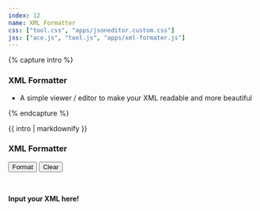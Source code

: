 ```yaml
---
index: 12
name: XML Formatter
css: ["tool.css", "apps/jsoneditor.custom.css"]
jss: ["ace.js", "tool.js", "apps/xml-formater.js"]
---
```

{% capture intro %}
### XML Formatter
<!-- separator -->
- A simple viewer / editor to make your XML readable and more beautiful
<!-- separator -->
{% endcapture %}

<div id="intro" class="tool-wrapper mb-4">
  {{ intro | markdownify }}
  <div id="alertIntro" class="alert mt-2" role="alert" style="display: none"></div>
</div>

<div class="tool-wrapper">
  <h3>XML Formatter</h3>

  <button id="formatXml" type="button" class="btn btn-outline-dark my-2">Format</button>
  <button id="clearXml" type="button" class="btn btn-outline-dark my-2">Clear</button>
  <div id="alert" class="alert mt-2" role="alert" style="display: none"></div>
  <br>

  <label class="form-label" for="xml-formatted"><strong>Input your XML here!</strong></label>
  <div class="ace_editor" id="xml-formatted" name="xml-formatted"></div>
</div>
